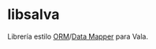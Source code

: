 # libsalva
Librería estilo [ORM](http://www.wikiwand.com/en/Object-relational_mapping "Object-relational mapping")/[Data Mapper](http://www.wikiwand.com/en/Data_mapper_pattern "Data mapper pattern") para Vala.

